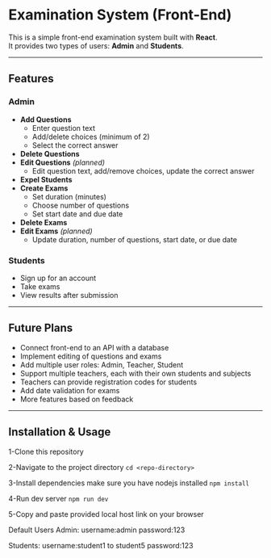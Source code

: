 # Examination System (Front-End)

This is a simple front-end examination system built with **React**.  
It provides two types of users: **Admin** and **Students**.

---

## Features

### Admin

- **Add Questions**
  - Enter question text
  - Add/delete choices (minimum of 2)
  - Select the correct answer
- **Delete Questions**
- **Edit Questions** _(planned)_
  - Edit question text, add/remove choices, update the correct answer
- **Expel Students**
- **Create Exams**
  - Set duration (minutes)
  - Choose number of questions
  - Set start date and due date
- **Delete Exams**
- **Edit Exams** _(planned)_
  - Update duration, number of questions, start date, or due date

### Students

- Sign up for an account
- Take exams
- View results after submission

---

## Future Plans

- Connect front-end to an API with a database
- Implement editing of questions and exams
- Add multiple user roles: Admin, Teacher, Student
- Support multiple teachers, each with their own students and subjects
- Teachers can provide registration codes for students
- Add date validation for exams
- More features based on feedback

---

## Installation & Usage

1-Clone this repository

2-Navigate to the project directory
`cd <repo-directory>`

3-Install dependencies make sure you have nodejs installed
`npm install`

4-Run dev server
`npm run dev`

5-Copy and paste provided local host link on your browser

Default Users
Admin:
username:admin
password:123

Students:
username:student1 to student5
password:123
